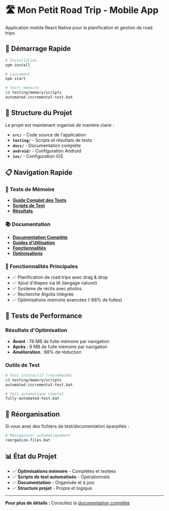 # 🛣️ Mon Petit Road Trip - Mobile App

Application mobile React Native pour la planification et gestion de road trips.

## 🚀 Démarrage Rapide

```bash
# Installation
npm install

# Lancement
npm start

# Tests mémoire
cd testing/memory/scripts
automated-incremental-test.bat
```

## 📁 Structure du Projet

Le projet est maintenant organisé de manière claire :

- **`src/`** - Code source de l'application
- **`testing/`** - Scripts et résultats de tests
- **`docs/`** - Documentation complète
- **`android/`** - Configuration Android
- **`ios/`** - Configuration iOS

## 📋 Navigation Rapide

### 🔧 Tests de Mémoire
- [**Guide Complet des Tests**](docs/guides/AUTOMATED_MEMORY_TEST_GUIDE.md)
- [**Scripts de Test**](testing/memory/scripts/)
- [**Résultats**](testing/memory/results/)

### 📚 Documentation
- [**Documentation Complète**](docs/README.md)
- [**Guides d'Utilisation**](docs/guides/)
- [**Fonctionnalités**](docs/features/)
- [**Optimisations**](docs/optimization/)

### 🎯 Fonctionnalités Principales
- ✅ Planification de road trips avec drag & drop
- ✅ Ajout d'étapes via IA (langage naturel)
- ✅ Système de récits avec photos
- ✅ Recherche Algolia intégrée
- ✅ Optimisations mémoire avancées (-88% de fuites)

## 🧪 Tests de Performance

### Résultats d'Optimisation
- **Avant** : 78 MB de fuite mémoire par navigation
- **Après** : 9 MB de fuite mémoire par navigation
- **Amélioration** : 88% de réduction

### Outils de Test
```bash
# Test interactif (recommandé)
cd testing/memory/scripts
automated-incremental-test.bat

# Test automatique complet
fully-automated-test.bat
```

## 🔄 Réorganisation

Si vous avez des fichiers de test/documentation éparpillés :

```bash
# Réorganiser automatiquement
reorganize-files.bat
```

## 📊 État du Projet

- ✅ **Optimisations mémoire** - Complètes et testées
- ✅ **Scripts de test automatisés** - Opérationnels
- ✅ **Documentation** - Organisée et à jour
- ✅ **Structure projet** - Propre et logique

---

**Pour plus de détails :** Consultez la [documentation complète](docs/README.md)
